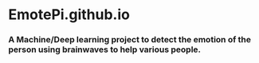 # EmotePi.github.io

### A Machine/Deep learning project to detect the emotion of the person using brainwaves to help various people.
